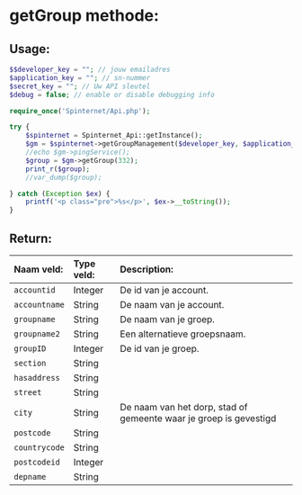 getGroup methode:
============================

## Usage:

```php
$$developer_key = ""; // jouw emailadres
$application_key = ""; // sn-nummer  
$secret_key = ""; // Uw API sleutel
$debug = false; // enable or disable debugging info

require_once('Spinternet/Api.php');

try {
    $spinternet = Spinternet_Api::getInstance();
    $gm = $spinternet->getGroupManagement($developer_key, $application_key, $secret_key, $debug);
    //echo $gm->pingService();
    $group = $gm->getGroup(332);
    print_r($group);
    //var_dump($group);

} catch (Exception $ex) {
    printf('<p class="pre">%s</p>', $ex->__toString());
}
```
## Return:

| Naam veld:             | Type veld:         | Description:                                                      |
| :--------------------- | :----------------- | :---------------------------------------------------------------- |
| `accountid`            | Integer            | De id van je account.                                             |
| `accountname`          | String             | De naam van je account.                                           |
| `groupname`            | String             | De naam van je groep.                                             |
| `groupname2`           | String             | Een alternatieve groepsnaam.                                      |
| `groupID`              | Integer            | De id van je groep.                                               |
| `section`              | String             |
| `hasaddress`           | String             |
| `street`               | String             |
| `city`                 | String             | De naam van het dorp, stad of gemeente waar je groep is gevestigd |
| `postcode`             | String             |
| `countrycode`          | String             |
| `postcodeid`           | Integer            |
| `depname`              | String             |
